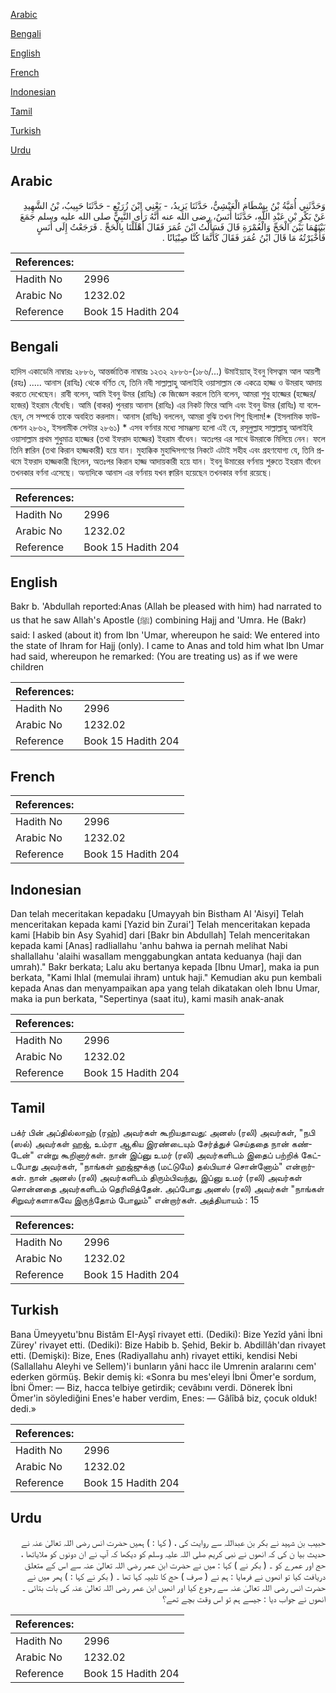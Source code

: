 [Arabic](#arabic)

[Bengali](#bengali)

[English](#english)

[French](#french)

[Indonesian](#indonesian)

[Tamil](#tamil)

[Turkish](#turkish)

[Urdu](#urdu)

## Arabic


<div dir="rtl" lang="ar" style={{fontSize:'larger',backgroundColor:'#f8f9fa',padding:20}}>
وَحَدَّثَنِي أُمَيَّةُ بْنُ بِسْطَامَ الْعَيْشِيُّ، حَدَّثَنَا يَزِيدُ، - يَعْنِي ابْنَ زُرَيْعٍ - حَدَّثَنَا حَبِيبُ، بْنُ الشَّهِيدِ عَنْ بَكْرِ بْنِ عَبْدِ اللَّهِ، حَدَّثَنَا أَنَسٌ، رضى الله عنه أَنَّهُ رَأَى النَّبِيَّ صلى الله عليه وسلم جَمَعَ بَيْنَهُمَا بَيْنَ الْحَجِّ وَالْعُمْرَةِ قَالَ فَسَأَلْتُ ابْنَ عُمَرَ فَقَالَ أَهْلَلْنَا بِالْحَجِّ ‏.‏ فَرَجَعْتُ إِلَى أَنَسٍ فَأَخْبَرْتُهُ مَا قَالَ ابْنُ عُمَرَ فَقَالَ كَأَنَّمَا كُنَّا صِبْيَانًا ‏.‏
</div>
<div style={{backgroundColor:'#f8f9fa',padding:20, marginBottom: 10}}><table> <thead> <tr> <th>References:</th> <th></th> </tr> </thead> <tbody><tr><td>Hadith No</td><td>2996</td></tr><tr><td>Arabic No</td><td>1232.02</td></tr><tr><td>Reference</td><td>Book 15 Hadith 204</td></tr></tbody></table></div>

## Bengali


<div dir="ltr" lang="bn" style={{fontSize:'larger',backgroundColor:'#f8f9fa',padding:20}}>
হাদিস একাডেমি নাম্বারঃ ২৮৮৬, আন্তর্জাতিক নাম্বারঃ ১২৩২ ২৮৮৬-(১৮৬/...) উমাইয়্যাহ্ ইবনু বিসত্বাম আল আয়শী (রহঃ) ..... আনাস (রাযিঃ) থেকে বর্ণিত যে, তিনি নবী সাল্লাল্লাহু আলাইহি ওয়াসাল্লাম কে একত্রে হাজ্জ ও উমরাহ আদায় করতে দেখেছেন। রাবী বলেন, আমি ইবনু উমর (রাযিঃ) কে জিজ্ঞেস করলে তিনি বলেন, আমরা শুধু হাজ্জের (হজ্জের/হজের) ইহরাম বেঁধেছি। আমি (বাকর) পুনরায় আনাস (রাযিঃ) এর নিকট ফিরে আসি এবং ইবনু উমর (রাযিঃ) যা বলেছেন, সে সম্পর্কে তাকে অবহিত করলাম। আনাস (রাযিঃ) বললেন, আমরা বুঝি তখন শিশু ছিলাম!* (ইসলামিক ফাউন্ডেশন ২৮৬২, ইসলামীক সেন্টার ২৮৬১) * এসব বর্ণনার মধ্যে সামঞ্জস্য হলো এই যে, রসূলুল্লাহ সাল্লাল্লাহু আলাইহি ওয়াসাল্লাম প্রথম শুধুমাত্র হাজ্জের (তথা ইফরাদ হাজ্জের) ইহরাম বাঁধেন। অতঃপর এর সাথে উমরাকে মিলিয়ে নেন। ফলে তিনি ক্বারিন (তথা কিরান হাজ্জকারী) হয়ে যান। মুহাক্কিক মুহাদ্দিসগণের নিকটে এটাই সহীহ এবং গ্রহণযোগ্য যে, তিনি প্রথমে ইফরাদ হাজ্জকারী ছিলেন, অতঃপর কিরান হাজ্জ আদায়কারী হয়ে যান। ইবনু উমারের বর্ণনায় শুরুতে ইহরাম বাঁধেন তখনকার বর্ণনা এসেছে। অন্যদিকে আনাস এর বর্ণনায় যখন ক্বারিন হয়েছেন তখনকার বর্ণনা রয়েছে।
</div>
<div style={{backgroundColor:'#f8f9fa',padding:20, marginBottom: 10}}><table> <thead> <tr> <th>References:</th> <th></th> </tr> </thead> <tbody><tr><td>Hadith No</td><td>2996</td></tr><tr><td>Arabic No</td><td>1232.02</td></tr><tr><td>Reference</td><td>Book 15 Hadith 204</td></tr></tbody></table></div>

## English


<div dir="ltr" lang="en" style={{fontSize:'larger',backgroundColor:'#f8f9fa',padding:20}}>
Bakr b. 'Abdullah reported:Anas (Allah be pleased with him) had narrated to us that he saw Allah's Apostle (ﷺ) combining Hajj and 'Umra. He (Bakr) said: I asked (about it) from Ibn 'Umar, whereupon he said: We entered into the state of Ihram for Hajj (only). I came to Anas and told him what Ibn Umar had said, whereupon he remarked: (You are treating us) as if we were children
</div>
<div style={{backgroundColor:'#f8f9fa',padding:20, marginBottom: 10}}><table> <thead> <tr> <th>References:</th> <th></th> </tr> </thead> <tbody><tr><td>Hadith No</td><td>2996</td></tr><tr><td>Arabic No</td><td>1232.02</td></tr><tr><td>Reference</td><td>Book 15 Hadith 204</td></tr></tbody></table></div>

## French


<div dir="ltr" lang="fr" style={{fontSize:'larger',backgroundColor:'#f8f9fa',padding:20}}>

</div>
<div style={{backgroundColor:'#f8f9fa',padding:20, marginBottom: 10}}><table> <thead> <tr> <th>References:</th> <th></th> </tr> </thead> <tbody><tr><td>Hadith No</td><td>2996</td></tr><tr><td>Arabic No</td><td>1232.02</td></tr><tr><td>Reference</td><td>Book 15 Hadith 204</td></tr></tbody></table></div>

## Indonesian


<div dir="ltr" lang="id" style={{fontSize:'larger',backgroundColor:'#f8f9fa',padding:20}}>
Dan telah meceritakan kepadaku [Umayyah bin Bistham Al 'Aisyi] Telah menceritakan kepada kami [Yazid bin Zurai'] Telah menceritakan kepada kami [Habib bin Asy Syahid] dari [Bakr bin Abdullah] Telah menceritakan kepada kami [Anas] radliallahu 'anhu bahwa ia pernah melihat Nabi shallallahu 'alaihi wasallam menggabungkan antata keduanya (haji dan umrah)." Bakr berkata; Lalu aku bertanya kepada [Ibnu Umar], maka ia pun berkata, "Kami Ihlal (memulai ihram) untuk haji." Kemudian aku pun kembali kepada Anas dan menyampaikan apa yang telah dikatakan oleh Ibnu Umar, maka ia pun berkata, "Sepertinya (saat itu), kami masih anak-anak
</div>
<div style={{backgroundColor:'#f8f9fa',padding:20, marginBottom: 10}}><table> <thead> <tr> <th>References:</th> <th></th> </tr> </thead> <tbody><tr><td>Hadith No</td><td>2996</td></tr><tr><td>Arabic No</td><td>1232.02</td></tr><tr><td>Reference</td><td>Book 15 Hadith 204</td></tr></tbody></table></div>

## Tamil


<div dir="ltr" lang="ta" style={{fontSize:'larger',backgroundColor:'#f8f9fa',padding:20}}>
பக்ர் பின் அப்தில்லாஹ் (ரஹ்) அவர்கள் கூறியதாவது: அனஸ் (ரலி) அவர்கள், "நபி (ஸல்) அவர்கள் ஹஜ், உம்ரா ஆகிய இரண்டையும் சேர்த்துச் செய்ததை நான் கண்டேன்" என்று கூறினார்கள். நான் இப்னு உமர் (ரலி) அவர்களிடம் இதைப் பற்றிக் கேட்டபோது அவர்கள், "நாங்கள் ஹஜ்ஜுக்கு (மட்டுமே) தல்பியாச் சொன்னோம்" என்றார்கள். நான் அனஸ் (ரலி) அவர்களிடம் திரும்பிவந்து, இப்னு உமர் (ரலி) அவர்கள் சொன்னதை அவர்களிடம் தெரிவித்தேன். அப்போது அனஸ் (ரலி) அவர்கள் "நாங்கள் சிறுவர்களாகவே இருந்தோம் போலும்" என்றார்கள். அத்தியாயம் : 15
</div>
<div style={{backgroundColor:'#f8f9fa',padding:20, marginBottom: 10}}><table> <thead> <tr> <th>References:</th> <th></th> </tr> </thead> <tbody><tr><td>Hadith No</td><td>2996</td></tr><tr><td>Arabic No</td><td>1232.02</td></tr><tr><td>Reference</td><td>Book 15 Hadith 204</td></tr></tbody></table></div>

## Turkish


<div dir="ltr" lang="tr" style={{fontSize:'larger',backgroundColor:'#f8f9fa',padding:20}}>
Bana Ümeyyetu'bnu Bistâm EI-Ayşî rivayet etti. (Dediki): Bize Yezîd yâni İbni Zürey' rivayet etti. (Dediki): Bize Habib b. Şehid, Bekir b. Abdillâh'dan rivayet etti. (Demişki): Bize, Enes (Radiyallahu anh) rivayet ettiki, kendisi Nebi (Sallallahu Aleyhi ve Sellem)'i bunların yâni hacc ile Umrenin aralarını cem' ederken görmüş. Bekir demiş ki: «Sonra bu mes'eleyi İbni Ömer'e sordum, İbni Ömer: — Biz, hacca telbiye getirdik; cevâbını verdi. Dönerek İbni Ömer'in söylediğini Enes'e haber verdim, Enes: — Gâlîbâ biz, çocuk olduk! dedi.»
</div>
<div style={{backgroundColor:'#f8f9fa',padding:20, marginBottom: 10}}><table> <thead> <tr> <th>References:</th> <th></th> </tr> </thead> <tbody><tr><td>Hadith No</td><td>2996</td></tr><tr><td>Arabic No</td><td>1232.02</td></tr><tr><td>Reference</td><td>Book 15 Hadith 204</td></tr></tbody></table></div>

## Urdu


<div dir="rtl" lang="ur" style={{fontSize:'larger',backgroundColor:'#f8f9fa',padding:20}}>
حبیب بن شہید نے بکر بن عبداللہ سے روایت کی ، ( کہا : ) ہمیں حضرت انس رضی اللہ تعالیٰ عنہ نے حدیث بیا ن کی کہ انھوں نے نبی کریم صلی اللہ علیہ وسلم کو دیکھا کہ آپ نے ان دونوں کو ملایاتھا ، حج اور عمرے کو ۔ ( بکر نے ) کہا : میں نے حضرت ابن عمر رضی اللہ تعالیٰ عنہ سے اس کے متعلق دریافت کیا تو انھوں نے فرمایا : ہم نے ( صرف ) حج کا تلبیہ کہا تھا ۔ ( بکر نے کہا : ) پھر میں نے حضرت انس رضی اللہ تعالیٰ عنہ سے رجوع کیا اور انھیں ابن عمر رضی اللہ تعالیٰ عنہ کی بات بتائی ۔ انھوں نے جواب دیا : جیسے ہم تو اس وقت بچے تھے؟
</div>
<div style={{backgroundColor:'#f8f9fa',padding:20, marginBottom: 10}}><table> <thead> <tr> <th>References:</th> <th></th> </tr> </thead> <tbody><tr><td>Hadith No</td><td>2996</td></tr><tr><td>Arabic No</td><td>1232.02</td></tr><tr><td>Reference</td><td>Book 15 Hadith 204</td></tr></tbody></table></div>